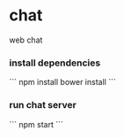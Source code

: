 chat
====
web chat

<h3>install dependencies</h3>
```
npm install
bower install
```

<h3>run chat server</h3>
```
npm start
```
